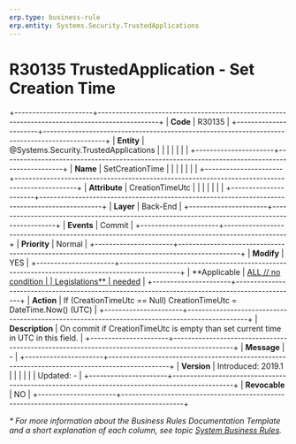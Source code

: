 ```yaml
---
erp.type: business-rule
erp.entity: Systems.Security.TrustedApplications
---
```


# R30135 TrustedApplication - Set Creation Time
+----------------------+-----------------------------------------------------------------------------------------------+
| **Code**             | R30135                                                                                        |
+----------------------+-----------------------------------------------------------------------------------------------+
| **Entity**           | @Systems.Security.TrustedApplications                                                         |
|                      |                                                                                               |
|                      |                                                                                               |
+----------------------+-----------------------------------------------------------------------------------------------+
| **Name**             | SetCreationTime                                                                               |
|                      |                                                                                               |
|                      |                                                                                               |
+----------------------+-----------------------------------------------------------------------------------------------+
| **Attribute**        | CreationTimeUtc                                                                               |
|                      |                                                                                               |
|                      |                                                                                               |
+----------------------+-----------------------------------------------------------------------------------------------+
| **Layer**            | Back-End                                                                                      |
+----------------------+-----------------------------------------------------------------------------------------------+
| **Events**           | Commit                                                                                        |
+----------------------+-----------------------------------------------------------------------------------------------+
| **Priority**         | Normal                                                                                        |
+----------------------+-----------------------------------------------------------------------------------------------+
| **Modify**           | YES                                                                                           |
+----------------------+-----------------------------------------------------------------------------------------------+
| **Applicable         | [ALL // no condition                                                                          |
| Legislations**       | needed](xref:applicable-legislations)                                                         |
+----------------------+-----------------------------------------------------------------------------------------------+
| **Action**           | If (CreationTimeUtc == Null) CreationTimeUtc = DateTime.Now() (UTC)                           |
+----------------------+-----------------------------------------------------------------------------------------------+
| **Description**      | On commit if CreationTimeUtc is empty than set current time in UTC in this field.             |
+----------------------+-----------------------------------------------------------------------------------------------+
| **Message**          | \-                                                                                            |
+----------------------+-----------------------------------------------------------------------------------------------+
| **Version**          | Introduced: 2019.1                                                                            |
|                      |                                                                                               |
|                      | Updated: -                                                                                    |
+----------------------+-----------------------------------------------------------------------------------------------+
| **Revocable**        | NO                                                                                            |
+----------------------+-----------------------------------------------------------------------------------------------+

*\* For more information about the Business Rules Documentation Template and a short explanation of each column, see
topic [System Business Rules](../templates/template-description-system-business-rules.md).*
